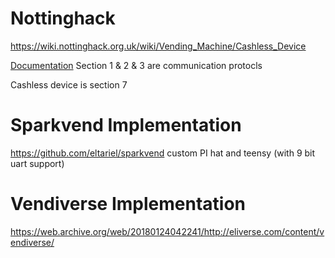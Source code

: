 # Nottinghack
https://wiki.nottinghack.org.uk/wiki/Vending_Machine/Cashless_Device

[Documentation](docs/MDB_3.0.pdf)
Section 1 & 2 & 3 are communication protocls

Cashless device is section 7

# Sparkvend Implementation
https://github.com/eltariel/sparkvend
custom PI hat and teensy (with 9 bit uart support)

# Vendiverse Implementation
https://web.archive.org/web/20180124042241/http://eliverse.com/content/vendiverse/

